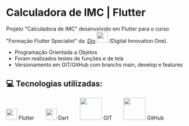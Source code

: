 # Calculadora de IMC | Flutter
Projeto "Calculadora de IMC" desenvolvido em Flutter para o curso "Formação Flutter Specialist" da .[Dio](dio.me) <img src="https://github.com/user-attachments/assets/2fe17d8e-4539-4860-8793-ba11406f2e27" width="30"> (Digital Innovation One).
- Programação Orientada a Objetos
- Foram realizados testes de funções e de tela
- Versionamento em GIT/GitHub com branchs main, develop e features
## 💻 Tecnologias utilizadas:
<img src="https://github.com/user-attachments/assets/938beb0b-cf77-47f1-8c0a-75af98f09dfb" width="30"> Flutter &nbsp;&nbsp;&nbsp;&nbsp;&nbsp;&nbsp;
<img src="https://github.com/user-attachments/assets/39ac5aee-49b3-4a87-9da5-f6fc4d34b86b" width="30"> Dart &nbsp;&nbsp;&nbsp;&nbsp;&nbsp;&nbsp;
<img src="https://github.com/user-attachments/assets/101f5de8-aa1f-46fb-97ea-a435faec14bb" width="60"> GIT &nbsp;&nbsp;&nbsp;&nbsp;&nbsp;&nbsp;
<img src="https://github.com/user-attachments/assets/17192456-2ac8-4609-bcf9-2fbf7dc672b3" width="60"> GitHub &nbsp;&nbsp;&nbsp;&nbsp;&nbsp;&nbsp;
